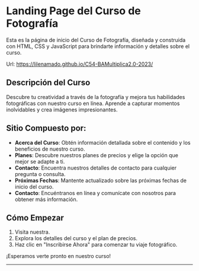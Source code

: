 # Landing Page del Curso de Fotografía

Esta es la página de inicio del Curso de Fotografía, diseñada y construida con HTML, CSS y JavaScript para brindarte información y detalles sobre el curso.

Url: https://lilenamado.github.io/C54-BAMultiplica2.0-2023/

## Descripción del Curso

Descubre tu creatividad a través de la fotografía y mejora tus habilidades fotográficas con nuestro curso en línea. Aprende a capturar momentos inolvidables y crea imágenes impresionantes.

## Sitio Compuesto por:

- **Acerca del Curso**: Obtén información detallada sobre el contenido y los beneficios de nuestro curso.
- **Planes**: Descubre nuestros planes de precios y elige la opción que mejor se adapte a ti.
- **Contacto**: Encuentra nuestros detalles de contacto para cualquier pregunta o consulta.
- **Próximas Fechas**: Mantente actualizado sobre las próximas fechas de inicio del curso.
- **Contacto**: Encuéntranos en línea y comunícate con nosotros para obtener más información.

## Cómo Empezar

1. Visita nuestra.
2. Explora los detalles del curso y el plan de precios.
3. Haz clic en "Inscribirse Ahora" para comenzar tu viaje fotográfico.

¡Esperamos verte pronto en nuestro curso!

---
